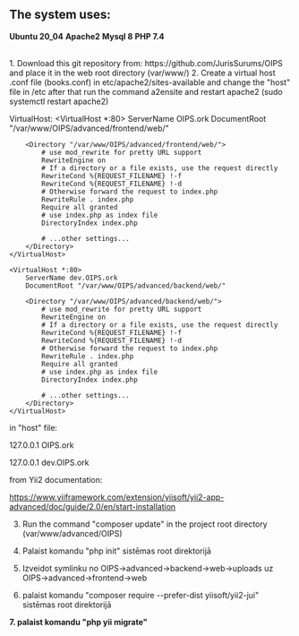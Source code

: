 <h2>The system uses:</h2>

<b>Ubuntu 20_04</b>
<b>Apache2</b>
<b>Mysql 8</b>
<b>PHP 7.4</b>

<br>
1. Download this git repository from: https://github.com/JurisSurums/OIPS and place it in the web root directory (var/www/)
2. Create a virtual host .conf file (books.conf) in etc/apache2/sites-available and change the "host" file in /etc after that run the command a2ensite and restart apache2 (sudo systemctl restart apache2)

VirtualHost:
<VirtualHost *:80>
        ServerName OIPS.ork
        DocumentRoot "/var/www/OIPS/advanced/frontend/web/"
           
        <Directory "/var/www/OIPS/advanced/frontend/web/">
            # use mod_rewrite for pretty URL support
            RewriteEngine on
            # If a directory or a file exists, use the request directly
            RewriteCond %{REQUEST_FILENAME} !-f
            RewriteCond %{REQUEST_FILENAME} !-d
            # Otherwise forward the request to index.php
            RewriteRule . index.php
            Require all granted
            # use index.php as index file
            DirectoryIndex index.php

            # ...other settings...
        </Directory>
    </VirtualHost>
       
    <VirtualHost *:80>
        ServerName dev.OIPS.ork
        DocumentRoot "/var/www/OIPS/advanced/backend/web/"
           
        <Directory "/var/www/OIPS/advanced/backend/web/">
            # use mod_rewrite for pretty URL support
            RewriteEngine on
            # If a directory or a file exists, use the request directly
            RewriteCond %{REQUEST_FILENAME} !-f
            RewriteCond %{REQUEST_FILENAME} !-d
            # Otherwise forward the request to index.php
            RewriteRule . index.php
            Require all granted
            # use index.php as index file
            DirectoryIndex index.php

            # ...other settings...
        </Directory>
    </VirtualHost>

in "host" file:

127.0.0.1	OIPS.ork

127.0.0.1	dev.OIPS.ork

from Yii2 documentation:

https://www.yiiframework.com/extension/yiisoft/yii2-app-advanced/doc/guide/2.0/en/start-installation

3. Run the command "composer update" in the project root directory (var/www/advanced/OIPS)

4. Palaist komandu "php init" sistēmas root direktorijā

5. Izveidot symlinku no OIPS->advanced->backend->web->uploads uz OIPS->advanced->frontend->web

6. palaist komandu "composer require --prefer-dist yiisoft/yii2-jui" sistēmas root direktorijā

<b> 7. palaist komandu "php yii migrate" </b>
